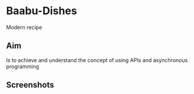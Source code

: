 # Baabu-Dishes
Modern recipe 
## Aim
Is to achieve and understand the concept of using APIs and asynchronous programming
## Screenshots
